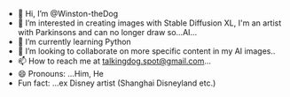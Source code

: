 - 👋 Hi, I’m @Winston-theDog
- 👀 I’m interested in creating images with Stable Diffusion XL, I'm an artist with Parkinsons and can no longer draw so...AI...
- 🌱 I’m currently learning Python
- 💞️ I’m looking to collaborate on more specific content in my AI images..
- 📫 How to reach me at talkingdog.spot@gmail.com...
- 😄 Pronouns: ...Him, He
-  Fun fact: ...ex Disney artist (Shanghai Disneyland etc.)
<!---
Winston-theDog/Winston-theDog is a ✨ special ✨ repository because its `README.md` (this file) appears on your GitHub profile.
You can click the Preview link to take a look at your changes.
--->
